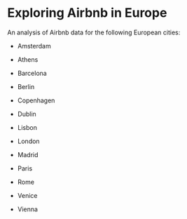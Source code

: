 # Exploring Airbnb in Europe

An analysis of Airbnb data for the following European cities:

- Amsterdam

- Athens

- Barcelona
  
- Berlin

- Copenhagen

- Dublin

- Lisbon

- London

- Madrid

- Paris

- Rome

- Venice

- Vienna
